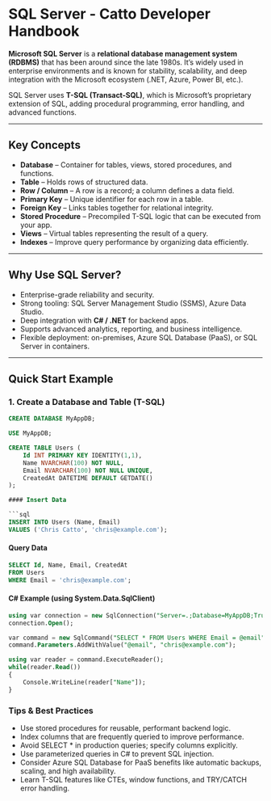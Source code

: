 # SQL Server - Catto Developer Handbook

**Microsoft SQL Server** is a **relational database management system (RDBMS)** that has been around since the late 1980s. It’s widely used in enterprise environments and is known for stability, scalability, and deep integration with the Microsoft ecosystem (.NET, Azure, Power BI, etc.).

SQL Server uses **T-SQL (Transact-SQL)**, which is Microsoft’s proprietary extension of SQL, adding procedural programming, error handling, and advanced functions.

---

## Key Concepts

- **Database** – Container for tables, views, stored procedures, and functions.  
- **Table** – Holds rows of structured data.  
- **Row / Column** – A row is a record; a column defines a data field.  
- **Primary Key** – Unique identifier for each row in a table.  
- **Foreign Key** – Links tables together for relational integrity.  
- **Stored Procedure** – Precompiled T-SQL logic that can be executed from your app.  
- **Views** – Virtual tables representing the result of a query.  
- **Indexes** – Improve query performance by organizing data efficiently.  

---

## Why Use SQL Server?

- Enterprise-grade reliability and security.  
- Strong tooling: SQL Server Management Studio (SSMS), Azure Data Studio.  
- Deep integration with **C# / .NET** for backend apps.  
- Supports advanced analytics, reporting, and business intelligence.  
- Flexible deployment: on-premises, Azure SQL Database (PaaS), or SQL Server in containers.  

---

## Quick Start Example

### 1. Create a Database and Table (T-SQL)
```sql
CREATE DATABASE MyAppDB;

USE MyAppDB;

CREATE TABLE Users (
    Id INT PRIMARY KEY IDENTITY(1,1),
    Name NVARCHAR(100) NOT NULL,
    Email NVARCHAR(100) NOT NULL UNIQUE,
    CreatedAt DATETIME DEFAULT GETDATE()
);

#### Insert Data

```sql
INSERT INTO Users (Name, Email)
VALUES ('Chris Catto', 'chris@example.com');

```

#### Query Data

```sql
SELECT Id, Name, Email, CreatedAt
FROM Users
WHERE Email = 'chris@example.com';


```


#### C# Example (using System.Data.SqlClient)

```sql
using var connection = new SqlConnection("Server=.;Database=MyAppDB;Trusted_Connection=True;");
connection.Open();

var command = new SqlCommand("SELECT * FROM Users WHERE Email = @email", connection);
command.Parameters.AddWithValue("@email", "chris@example.com");

using var reader = command.ExecuteReader();
while(reader.Read())
{
    Console.WriteLine(reader["Name"]);
}


```

### Tips & Best Practices

* Use stored procedures for reusable, performant backend logic.
* Index columns that are frequently queried to improve performance.
* Avoid SELECT * in production queries; specify columns explicitly.
* Use parameterized queries in C# to prevent SQL injection.
* Consider Azure SQL Database for PaaS benefits like automatic backups, scaling, and high availability.
* Learn T-SQL features like CTEs, window functions, and TRY/CATCH error handling.